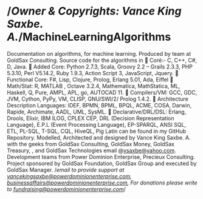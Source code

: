 /*Owner & Copyrights: Vance King Saxbe. A.*/MachineLearningAlgorithms
=========================

Documentation on algorithms, for machine learning. Produced by team at GoldSax Consulting. Source code for the algorithms in 	Coré:- C, C++, C#, D, Java. 	Added Core:  Python 2.7.3, Scala, Groovy 2.2 – Grails 2.3.3, PHP 5.3.10, Perl V5.14.2, Ruby 1.9.3, Action Script 3, JavaScript, Jquery. 	Functional Core: F#, Lisp, Clojure, Prolog, Erlang 5.01, Ada, Eiffel 	Math/Stat: R, MATLAB , Octave 3.2.4, Mathematica, MathStatica, ML, Haskell, Q, Pure, AMPL, APL, go, AUTOCAD 11. 	Compilers/VM: GCC, GDC, JVM, Cython, PyPy, VM, CLISP, GNU/SWI/2/ Prolog  1.4.2. 	Architecture Description Languages: IDEF, BPMN, BPML, BPQL, ACME, COSA, Darwin, Rapide, Archimate, AADL, UML, SysML. 	Declarative/DRL/DSL: Erlang, Drools, Elixir, IBM ILOG, CPLEX CEP, DRL (Decision Representation Language), E.P.L (Event Processing Language), EP-SPARQL, ANSI SQL, ETL, PL-SQL, T-SQL, CQL, HiveQL, Pig Latin can be found in my GitHub Repository. Modelled, Architected and designed by Vance King Saxbe. A. with the geeks from GoldSax Consulting, GoldSax Money, GoldSax Treasury, ,  and GoldSax Technologies email @vsaxbe@yahoo.com. Development teams from Power Dominion Enterprise, Precieux Consulting. Project sponsored by GoldSax Foundation, GoldSax Group and executed by GoldSax Manager.
/*email to provide support at vancekingsaxbe@powerdominionenterprise.com, businessaffairs@powerdominionenterprise.com, For donations please write to fundraising@powerdominionenterprise.com*/